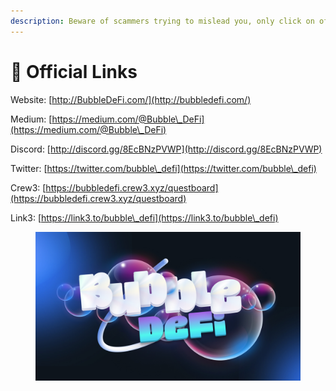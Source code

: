 ```yaml
---
description: Beware of scammers trying to mislead you, only click on official links!
---
```


# 🔗 Official Links

Website: [http://BubbleDeFi.com/](http://bubbledefi.com/)

Medium: [https://medium.com/@Bubble\_DeFi](https://medium.com/@Bubble\_DeFi)

Discord: [http://discord.gg/8EcBNzPVWP](http://discord.gg/8EcBNzPVWP)

Twitter: [https://twitter.com/bubble\_defi](https://twitter.com/bubble\_defi)

Crew3: [https://bubbledefi.crew3.xyz/questboard](https://bubbledefi.crew3.xyz/questboard)

Link3: [https://link3.to/bubble\_defi](https://link3.to/bubble\_defi)







<figure><img src=".gitbook/assets/BubbleDefi  960x540.jpg" alt=""><figcaption></figcaption></figure>





